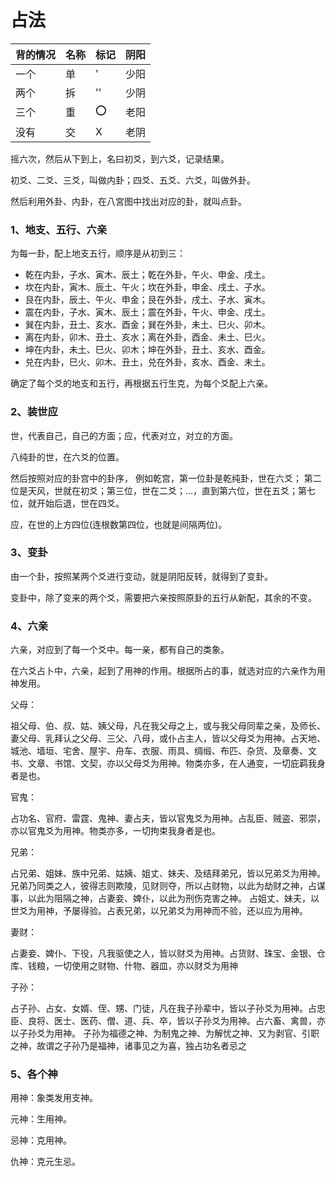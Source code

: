 # 占法

| 背的情况 | 名称 | 标记 | 阴阳 |
| -------- | ---- | ---- | ---- |
| 一个     | 单   | '    | 少阳 |
| 两个     | 拆   | ''   | 少阴 |
| 三个     | 重   | ⭕️  | 老阳 |
| 没有     | 交   | X    | 老阴 |

摇六次，然后从下到上，名曰初爻，到六爻，记录结果。

初爻、二爻、三爻，叫做内卦；四爻、五爻、六爻，叫做外卦。

然后利用外卦、内卦，在八宮图中找出对应的卦，就叫点卦。

### 1、地支、五行、六亲

为每一卦，配上地支五行，顺序是从初到三：

- 乾在内卦，子水、寅木、辰土；乾在外卦，午火、申金、戌土。
- 坎在内卦，寅木、辰土、午火；坎在外卦，申金、戌土、子水。
- 艮在内卦，辰土、午火、申金；艮在外卦，戌土、子水、寅木。
- 震在内卦，子水、寅木、辰土；震在外卦，午火、申金、戌土。
- 巽在内卦，丑土、亥水、酉金；巽在外卦，未土、巳火、卯木。
- 离在内卦，卯木、丑土、亥水；离在外卦，酉金、未土、巳火。
- 坤在内卦，未土、巳火、卯木；坤在外卦，丑土、亥水、酉金。
- 兑在内卦，巳火、卯木、丑土，兑在外卦，亥水、酉金、未土。

确定了每个爻的地支和五行，再根据五行生克，为每个爻配上六亲。

### 2、装世应

世，代表自己，自己的方面；应，代表对立，对立的方面。

八纯卦的世，在六爻的位置。

然后按照对应的卦宫中的卦序，
例如乾宫，第一位卦是乾纯卦，世在六爻；
第二位是天风，世就在初爻；第三位，世在二爻；...，直到第六位，世在五爻；第七位，就开始后退，世在四爻。

应，在世的上方四位(连根数第四位，也就是间隔两位)。

### 3、变卦

由一个卦，按照某两个爻进行变动，就是阴阳反转，就得到了变卦。

变卦中，除了变来的两个爻，需要把六亲按照原卦的五行从新配，其余的不变。

### 4、六亲

六亲，对应到了每一个爻中。每一亲，都有自己的类象。

在六爻占卜中，六亲，起到了用神的作用。根据所占的事，就选对应的六亲作为用神发用。

父母：

祖父母、伯、叔、姑、姨父母，凡在我父母之上，或与我父母同辈之亲，及师长、妻父母、乳拜认之父母、三父、八母，或仆占主人，皆以父母爻为用神。占天地、城池、墙垣、宅舍、屋宇、舟车、衣服、雨具、绸缎、布匹、杂货、及章奏、文书、文章、书馆、文契，亦以父母爻为用神。物类亦多，在人通变，一切庇羁我身者是也。

官鬼：

占功名、官府、雷霆、鬼神、妻占夫，皆以官鬼爻为用神。占乱臣、贼盗、邪崇，亦以官鬼爻为用神。物类亦多，一切拘束我身者是也。

兄弟：

占兄弟、姐妹、族中兄弟、姑姨、姐丈、妹夫、及结拜弟兄，皆以兄弟爻为用神。
兄弟乃同类之人，彼得志则欺陵，见财则夺，所以占财物，以此为劫财之神，占谋事，以此为阻隔之神，占妻妾、婢仆，以此为刑伤克害之神。
占姐丈、妹夫，以世爻为用神，予屡得验。占表兄弟，以兄弟爻为用神而不验，还以应为用神。

妻财：

占妻妾、婢仆、下役，凡我驱使之人，皆以财爻为用神。占货财、珠宝、金银、仓库、钱粮，一切使用之财物、什物、器皿，亦以财爻为用神

子孙：

占子孙、占女、女婿、侄、甥、门徒，凡在我子孙辈中，皆以子孙爻为用神。占忠臣、良将、医士、医药、僧、道、兵、卒，皆以子孙爻为用神。占六畜、禽兽，亦以子孙爻为用神。
子孙为福德之神、为制鬼之神、为解忧之神、又为剥官、引职之神，故谓之子孙乃是福神，诸事见之为喜，独占功名者忌之

### 5、各个神

用神：象类发用支神。

元神：生用神。

忌神：克用神。

仇神：克元生忌。
